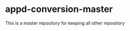 appd-conversion-master
======================

This is a master repository for keeping all other repository
